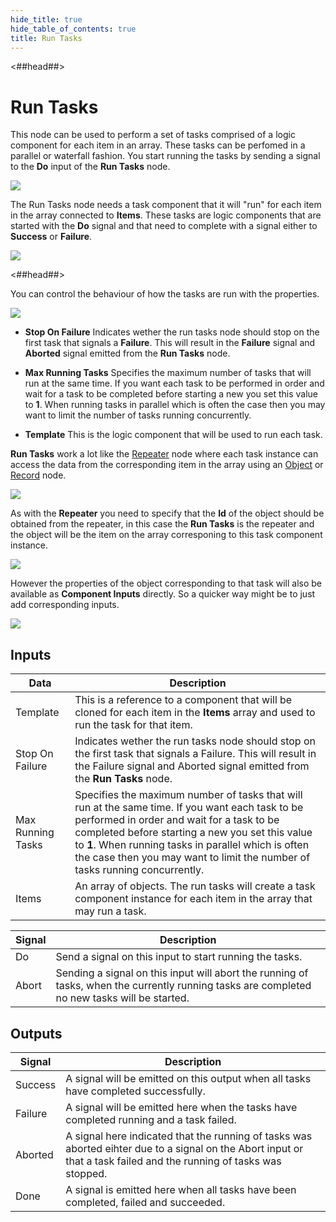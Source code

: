 ```yaml
---
hide_title: true
hide_table_of_contents: true
title: Run Tasks
---
```


<##head##>

# Run Tasks

This node can be used to perform a set of tasks comprised of a logic component for each item in an <span className="ndl-data">array</span>. These tasks can be perfomed in a parallel or waterfall fashion. You start running the tasks by sending a signal to the **Do** input of the **Run Tasks** node.

<div className="ndl-image-with-background xl">

![](nodes/data/run-tasks/run-tasks-1.png)

</div>

The <span className="ndl-node">Run Tasks</span> node needs a task component that it will "run" for each item in the array connected to **Items**. These tasks are logic components that are started with the **Do** signal and that need to complete with a signal either to **Success** or **Failure**.

<div className="ndl-image-with-background xl">

![](nodes/data/run-tasks/run-tasks-2.png)

</div>

<##head##>

You can control the behaviour of how the tasks are run with the properties.

<div className="ndl-image-with-background l">

![](nodes/data/run-tasks/run-tasks-props.png)

</div>

* **Stop On Failure** Indicates wether the run tasks node should stop on the first task that signals a **Failure**. This will result in the **Failure** signal and **Aborted** signal emitted from the **Run Tasks** node.

* **Max Running Tasks** Specifies the maximum number of tasks that will run at the same time. If you want each task to be performed in order and wait for a task to be completed before starting a new you set this value to **1**. When running tasks in parallel which is often the case then you may want to limit the number of tasks running concurrently.

* **Template** This is the logic component that will be used to run each task.

**Run Tasks** work a lot like the [Repeater](/nodes/ui-controls/repeater) node where each task instance can access the data from the corresponding item in the array using an [Object](/nodes/data/object/object-node) or [Record](/nodes/data/cloud-data/record) node.

<div className="ndl-image-with-background xl">

![](nodes/data/run-tasks/run-tasks-4.png)

</div>

As with the **Repeater** you need to specify that the **Id** of the object should be obtained from the repeater, in this case the **Run Tasks** is the repeater and the object will be the item on the array corresponing to this task component instance.

<div className="ndl-image-with-background l">

![](nodes/data/run-tasks/run-tasks-3.png)

</div>

However the properties of the object corresponding to that task will also be available as **Component Inputs** directly. So a quicker way might be to just add corresponding inputs.

<div className="ndl-image-with-background xl">

![](nodes/data/run-tasks/run-tasks-5.png)

</div>

## Inputs

| Data                                            | Description                                                                                                                                                                                                                                                                            |
| ----------------------------------------------- | -------------------------------------------------------------------------------------------------------------------------------------------------------------------------------------------------------------------------------------------------------------------------------------- |
| <span className="ndl-data">Template</span> | This is a reference to a component that will be cloned for each item in the **Items** array and used to run the task for that item. |
| <span className="ndl-data">Stop On Failure</span>        | Indicates wether the run tasks node should stop on the first task that signals a <span className="ndl-signal">Failure</span>. This will result in the <span className="ndl-signal">Failure</span> signal and <span className="ndl-signal">Aborted</span> signal emitted from the **Run Tasks** node.                                                                  |
| <span className="ndl-data">Max Running Tasks</span>     | Specifies the maximum number of tasks that will run at the same time. If you want each task to be performed in order and wait for a task to be completed before starting a new you set this value to **1**. When running tasks in parallel which is often the case then you may want to limit the number of tasks running concurrently.                                                                         |
| <span className="ndl-data">Items</span>         | An array of objects. The run tasks will create a task component instance for each item in the array that may run a task.                                                                                                      |

| Signal                                      | Description                                                                                                                       |
| ------------------------------------------- | --------------------------------------------------------------------------------------------------------------------------------- |
| <span className="ndl-signal">Do</span> | Send a signal on this input to start running the tasks. |
| <span className="ndl-signal">Abort</span> | Sending a signal on this input will abort the running of tasks, when the currently running tasks are completed no new tasks will be started. |


## Outputs

| Signal                                      | Description                                                                                                                       |
| ------------------------------------------- | --------------------------------------------------------------------------------------------------------------------------------- |
| <span className="ndl-signal">Success</span> | A signal will be emitted on this output when all tasks have completed successfully. |
| <span className="ndl-signal">Failure</span> | A signal will be emitted here when the tasks have completed running and a task failed. |
| <span className="ndl-signal">Aborted</span> | A signal here indicated that the running of tasks was aborted eihter due to a signal on the <span className="ndl-signal">Abort</span> input or that a task failed and the running of tasks was stopped. |
| <span className="ndl-signal">Done</span> | A signal is emitted here when all tasks have been completed, failed and succeeded. |
